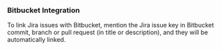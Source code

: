 ### Bitbucket Integration
To link Jira issues with Bitbucket, mention the Jira issue key in Bitbucket commit, branch or pull request (in title or description), and they will be automatically linked.
